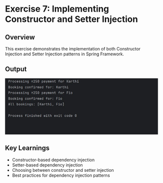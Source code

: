 # Exercise 7: Implementing Constructor and Setter Injection

## Overview
This exercise demonstrates the implementation of both Constructor Injection and Setter Injection patterns in Spring Framework.

## Output
![Constructor and Setter Injection Output](output--4.jpg)

## Key Learnings
- Constructor-based dependency injection
- Setter-based dependency injection
- Choosing between constructor and setter injection
- Best practices for dependency injection patterns
